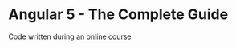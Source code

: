 # Angular 5 - The Complete Guide

Code written during [an online course](https://www.udemy.com/the-complete-guide-to-angular-2)


